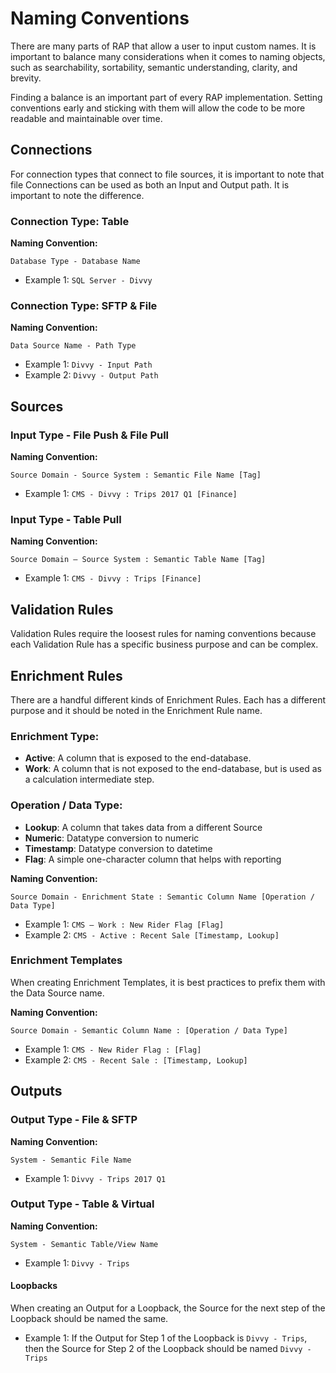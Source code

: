 # Naming Conventions

There are many parts of RAP that allow a user to input custom names. It is important to balance many considerations when it comes to naming objects, such as searchability, sortability, semantic understanding, clarity, and brevity. 

Finding a balance is an important part of every RAP implementation. Setting conventions early and sticking with them will allow the code to be more readable and maintainable over time.

## Connections

For connection types that connect to file sources, it is important to note that file Connections can be used as both an Input and Output path. It is important to note the difference.

### Connection Type: Table

**Naming Convention:**

```text
Database Type - Database Name
```

* Example 1: `SQL Server - Divvy`

### Connection Type: SFTP & File

**Naming Convention:**

```text
Data Source Name - Path Type
```

* Example 1: `Divvy - Input Path`
* Example 2: `Divvy - Output Path`

## Sources

### Input Type - File Push & File Pull

**Naming Convention:**

```text
Source Domain - Source System : Semantic File Name [Tag]
```

* Example 1: `CMS - Divvy : Trips 2017 Q1 [Finance]`

### Input Type - Table Pull

**Naming Convention:**

```text
Source Domain – Source System : Semantic Table Name [Tag]
```

* Example 1: `CMS - Divvy : Trips [Finance]`

## Validation Rules

Validation Rules require the loosest rules for naming conventions because each Validation Rule has a specific business purpose and can be complex.

## Enrichment Rules

There are a handful different kinds of Enrichment Rules. Each has a different purpose and it should be noted in the Enrichment Rule name.

### Enrichment Type:

* **Active**: A column that is exposed to the end-database.
* **Work**: A column that is not exposed to the end-database, but is used as a calculation intermediate step.

### Operation / Data Type:

* **Lookup**: A column that takes data from a different Source
* **Numeric**: Datatype conversion to numeric
* **Timestamp**: Datatype conversion to datetime
* **Flag**: A simple one-character column that helps with reporting

**Naming Convention:**

```text
Source Domain - Enrichment State : Semantic Column Name [Operation / Data Type]
```

* Example 1: `CMS – Work : New Rider Flag [Flag]`
* Example 2: `CMS - Active : Recent Sale [Timestamp, Lookup]`

### Enrichment Templates

When creating Enrichment Templates, it is best practices to prefix them with the Data Source name.

**Naming Convention:**

```text
Source Domain - Semantic Column Name : [Operation / Data Type]
```

* Example 1: `CMS - New Rider Flag : [Flag]` 
* Example 2: `CMS - Recent Sale : [Timestamp, Lookup]`

## Outputs

### Output Type - File & SFTP

**Naming Convention:**

```text
System - Semantic File Name
```

* Example 1: `Divvy - Trips 2017 Q1`

### Output Type - Table & Virtual

**Naming Convention:**

```text
System - Semantic Table/View Name
```

* Example 1: `Divvy - Trips`

#### Loopbacks

When creating an Output for a Loopback, the Source for the next step of the Loopback should be named the same. 

* Example 1: If the Output for Step 1 of the Loopback is `Divvy - Trips`, then the Source for Step 2 of the Loopback should be named `Divvy - Trips`

